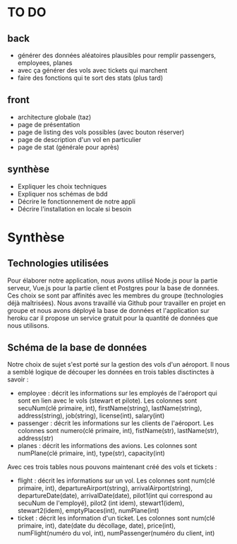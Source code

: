# TO DO
 ## back
- générer des données aléatoires plausibles pour remplir passengers, employees, planes
- avec ça générer des vols avec tickets qui marchent
- faire des fonctions qui te sort des stats (plus tard)

## front
- architecture globale (taz)
- page de présentation 
- page de listing des vols possibles (avec bouton réserver)
- page de description d'un vol en particulier
- page de stat (générale pour après)

## synthèse 
- Expliquer les choix techniques
- Expliquer nos schémas de bdd
- Décrire le fonctionnement de notre appli
- Décrire l'installation en locale si besoin

# Synthèse 

## Technologies utilisées

Pour élaborer notre application, nous avons utilisé Node.js pour la partie serveur, Vue.js pour la partie client et Postgres pour la base de données. Ces choix se sont par affinités avec les membres du groupe (technologies déjà maîtrisées). Nous avons travaillé via Github pour travailler en projet en groupe et nous avons déployé la base de données et l'application sur heroku car il propose un service gratuit pour la quantité de données que nous utilisons.

## Schéma de la base de données

Notre choix de sujet s'est porté sur la gestion des vols d'un aéroport. 
Il nous a semblé logique de découper les données en trois tables disctinctes à savoir :
- employee : décrit les informations sur les employés de l'aéroport qui sont en lien avec le vols (stewart et pilote). Les colonnes sont secuNum(clé primaire, int), firstName(string), lastName(string), address(string), job(string), license(int), salary(int)
- passenger : décrit les informations sur les clients de l'aéroport. Les colonnes sont numero(clé primaire, int), fistName(str), lastName(str), address(str)
- planes : décrit les informations des avions. Les colonnes sont numPlane(clé primaire, int), type(str), capacity(int)

Avec ces trois tables nous pouvons maintenant créé des vols et tickets :
- flight : décrit les informations sur un vol. Les colonnes sont num(clé primaire, int), departureAirport(string), arrivalAirport(string), departureDate(date), arrivalDate(date), pilot1(int qui correspond au secuNum de l'employé), pilot2 (int idem), stewart1(idem), stewart2(idem), emptyPlaces(int), numPlane(int)
- ticket : décrit les information d'un ticket. Les colonnes sont num(clé primaire, int), date(date du décollage, date), price(int), numFlight(numéro du vol, int), numPassenger(numéro du client, int)
